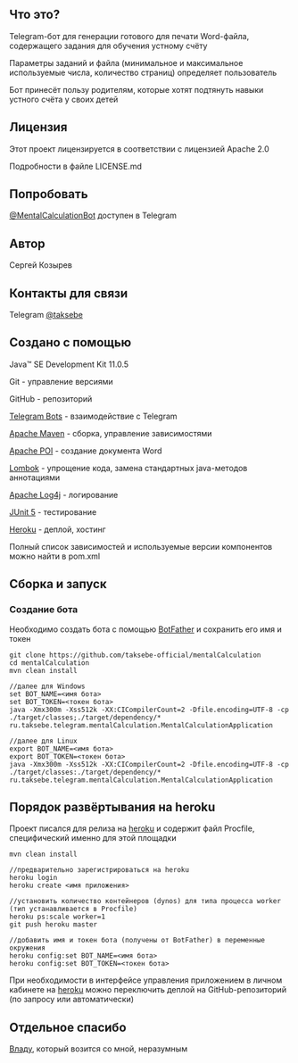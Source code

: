 ## Что это?

Telegram-бот для генерации готового для печати Word-файла, содержащего задания для обучения устному счёту

Параметры заданий и файла (минимальное и максимальное используемые числа, количество страниц) определяет пользователь

Бот принесёт пользу родителям, которые хотят подтянуть навыки устного счёта у своих детей

## Лицензия

Этот проект лицензируется в соответствии с лицензией Apache 2.0

Подробности в файле LICENSE.md

## Попробовать

[@MentalCalculationBot](https://t.me/MentalCalculationBot) доступен в Telegram

## Автор

Сергей Козырев

## Контакты для связи

Telegram [@taksebe](https://t.me/taksebe)

## Создано с помощью

Java™ SE Development Kit 11.0.5

Git - управление версиями

GitHub - репозиторий

[Telegram Bots](https://core.telegram.org/bots) - взаимодействие с Telegram

[Apache Maven](https://maven.apache.org/) - сборка, управление зависимостями

[Apache POI](https://poi.apache.org/) - создание документа Word

[Lombok](https://projectlombok.org/) - упрощение кода, замена стандартных java-методов аннотациями

[Apache Log4j](https://logging.apache.org/log4j/) - логирование

[JUnit 5](https://junit.org/junit5/) - тестирование

[Heroku](https://www.heroku.com/) - деплой, хостинг

Полный список зависимостей и используемые версии компонентов можно найти в pom.xml

## Сборка и запуск

### Создание бота

Необходимо создать бота с помощью [BotFather](https://t.me/botfather) и сохранить его имя и токен

```
git clone https://github.com/taksebe-official/mentalCalculation
cd mentalCalculation
mvn clean install

//далее для Windows
set BOT_NAME=<имя бота>
set BOT_TOKEN=<токен бота>
java -Xmx300m -Xss512k -XX:CICompilerCount=2 -Dfile.encoding=UTF-8 -cp ./target/classes;./target/dependency/* ru.taksebe.telegram.mentalCalculation.MentalCalculationApplication

//далее для Linux
export BOT_NAME=<имя бота>
export BOT_TOKEN=<токен бота>
java -Xmx300m -Xss512k -XX:CICompilerCount=2 -Dfile.encoding=UTF-8 -cp ./target/classes:./target/dependency/* ru.taksebe.telegram.mentalCalculation.MentalCalculationApplication
```

## Порядок развёртывания на heroku

Проект писался для релиза на [heroku](https://www.heroku.com/) и содержит файл Procfile, специфический именно для этой площадки

```
mvn clean install

//предварительно зарегистрироваться на heroku
heroku login
heroku create <имя приложения>

//установить количество контейнеров (dynos) для типа процесса worker (тип устанавливается в Procfile)
heroku ps:scale worker=1
git push heroku master

//добавить имя и токен бота (получены от BotFather) в переменные окружения
heroku config:set BOT_NAME=<имя бота>
heroku config:set BOT_TOKEN=<токен бота>
```

При необходимости в интерфейсе управления приложением в личном кабинете на [heroku](https://www.heroku.com/) можно переключить деплой на GitHub-репозиторий (по запросу или автоматически)

## Отдельное спасибо

[Владу](https://github.com/itotx), который возится со мной, неразумным